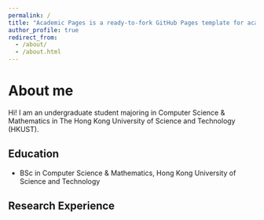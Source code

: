 ```yaml
---
permalink: /
title: "Academic Pages is a ready-to-fork GitHub Pages template for academic personal websites"
author_profile: true
redirect_from: 
  - /about/
  - /about.html
---
```


# About me

Hi! I am an undergraduate student majoring in Computer Science & Mathematics in The Hong Kong University of Science and Technology (HKUST).

## Education

- BSc in Computer Science & Mathematics, Hong Kong University of Science and Technology

## Research Experience